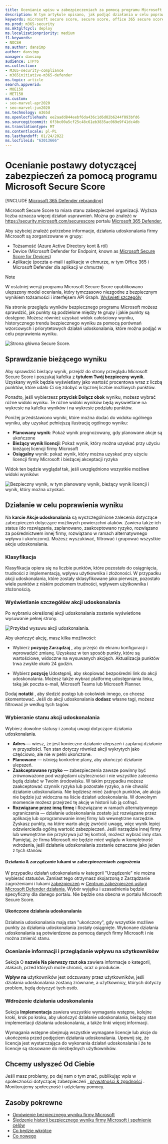 ```yaml
---
title: Ocenianie wpisu w zabezpieczeniach za pomocą programu Microsoft Secure Score
description: W tym artykule opisano, jak podjąć działania w celu poprawienia wyniku bezpiecznego wyniku firmy Microsoft w Microsoft 365 Defender sieci Microsoft 365 Defender sieci.
keywords: microsoft secure score, secure score, office 365 secure score, microsoft security score, Microsoft 365 Defender portal, improvement actions
ms.prod: m365-security
ms.mktglfcycl: deploy
ms.localizationpriority: medium
f1.keywords:
- NOCSH
ms.author: dansimp
author: dansimp
manager: dansimp
audience: ITPro
ms.collection:
- M365-security-compliance
- m365initiative-m365-defender
ms.topic: article
search.appverid:
- MOE150
- MET150
ms.custom:
- seo-marvel-apr2020
- seo-marvel-jun2020
ms.technology: m365d
ms.openlocfilehash: ee2aadd844eebf6da436c1d6d02b6244f093bfd6
ms.sourcegitcommit: 6f3bc00a5cf25c48c61eb3835ac069e9f41dc4db
ms.translationtype: MT
ms.contentlocale: pl-PL
ms.lasthandoff: 01/24/2022
ms.locfileid: "63013666"
---
```

# <a name="assess-your-security-posture-with-microsoft-secure-score"></a>Ocenianie postawy dotyczącej zabezpieczeń za pomocą programu Microsoft Secure Score

[!INCLUDE [Microsoft 365 Defender rebranding](../includes/microsoft-defender.md)]

Microsoft Secure Score to miara stanu zabezpieczeń organizacji. Wyższa liczba oznacza więcej działań usprawnień. Można go znaleźć w https://security.microsoft.com/securescore portalu [Microsoft 365 Defender.](microsoft-365-defender.md)

Aby szybciej znaleźć potrzebne informacje, działania udoskonalania firmy Microsoft są zorganizowane w grupy:

- Tożsamość (Azure Active Directory kont & ról)
- Device (Microsoft Defender for Endpoint, known as [Microsoft Secure Score for Devices](/windows/security/threat-protection/microsoft-defender-atp/tvm-microsoft-secure-score-devices))
- Aplikacje (poczta e-mail i aplikacje w chmurze, w tym Office 365 i Microsoft Defender dla aplikacji w chmurze)

>[!NOTE]
>W ostatniej wersji programu Microsoft Secure Score opublikowano ulepszony model oceniania, który tymczasowo niezgodne z bezpiecznym wynikiem tożsamości i interfejsem API Graph. [Wyświetl szczegóły](microsoft-secure-score-whats-new.md)

Na stronie przeglądu wyników bezpiecznego programu Microsoft możesz sprawdzić, jak punkty są podzielone między te grupy i jakie punkty są dostępne. Możesz również uzyskać widok całościowy wyniku, historycznego trendu bezpiecznego wyniku za pomocą porównań wzorcowych i priorytetowych działań udoskonalania, które można podjąć w celu poprawienia wyniku.

![Strona główna Secure Score.](../../media/secure-score/secure-score-home-page.png)

## <a name="check-your-current-score"></a>Sprawdzanie bieżącego wyniku

Aby sprawdzić bieżący wynik, przejdź do strony przeglądu Microsoft Secure Score i poszukaj kafelka z **tytułem Twój bezpieczny wynik**. Uzyskany wynik będzie wyświetlany jako wartość procentowa wraz z liczbą punktów, które udało Ci się zdobyć w łącznej liczbie możliwych punktów.

Ponadto, jeśli wybierzesz **przycisk Dołącz obok** wyniku, możesz wybrać różne widoki wyniku. Te różne widoki wyników będą wyświetlane na wykresie na kafelku wyników i na wykresie podziału punktów.

Poniżej przedstawiono wyniki, które można dodać do widoku ogólnego wyniku, aby uzyskać pełniejszą ilustrację ogólnego wyniku:

- **Planowany wynik**: Pokaż wynik prognozowany, gdy planowane akcje są ukończone
- **Bieżący wynik licencji**: Pokaż wynik, który można uzyskać przy użyciu bieżącej licencji firmy Microsoft
- **Osiągalny** wynik: pokaż wynik, który można uzyskać przy użyciu licencji firmy Microsoft i bieżącej akceptacji ryzyka

Widok ten będzie wyglądał tak, jeśli uwzględniono wszystkie możliwe widoki wyników:

![Bezpieczny wynik, w tym planowany wynik, bieżący wynik licencji i wynik, który można uzyskać.](../../media/secure-score/secure-score-achievable.png)

## <a name="take-action-to-improve-your-score"></a>Działanie w celu poprawienia wyniku

Na **karcie Akcje udoskonalania** są wyszczególnione zalecenia dotyczące zabezpieczeń dotyczące możliwych powierzchni ataków. Zawiera także ich status (do rozwiązania, zaplanowano, zaakceptowano ryzyko, rozwiązano za pośrednictwem innej firmy, rozwiązano w ramach alternatywnego wpływu i ukończono). Możesz wyszukiwać, filtrować i grupować wszystkie akcje udoskonalania.  

### <a name="ranking"></a>Klasyfikacja

Klasyfikacja opiera się na liczbie punktów, które pozostało do osiągnięcia, trudności z implementacją, wpływu użytkownika i złożoności. W przypadku akcji udoskonalania, które zostały sklasyfikowane jako pierwsze, pozostało wiele punktów z niskim poziomem trudności, wpływem użytkownika i złożonością.

### <a name="view-improvement-action-details"></a>Wyświetlanie szczegółów akcji udoskonalania

Po wybraniu określonej akcji udoskonalania zostanie wyświetlone wysuwanie pełnej strony.  

![Przykład wysuwu akcji udoskonalania.](../../media/secure-score/secure-score-improvement-action-details.png)

Aby ukończyć akcję, masz kilka możliwości:

- Wybierz **pozycję Zarządzaj** , aby przejść do ekranu konfiguracji i wprowadzić zmianę. Uzyskasz w ten sposób punkty, które są wartościowe, widoczne na wysuwanych akcjęch. Aktualizacja punktów trwa zwykle około 24 godzin.

- Wybierz **pozycję** Udostępnij, aby skopiować bezpośredni link do akcji udoskonalania. Możesz także wybrać platformę udostępniania linku, taką jak poczta e-mail, Microsoft Teams lub Microsoft Planner.

Dodaj **notatki** , aby śledzić postęp lub cokolwiek innego, co chcesz skomentować. Jeśli do akcji udoskonalania **dodasz** własne tagi, możesz filtrować je według tych tagów.

### <a name="choose-an-improvement-action-status"></a>Wybieranie stanu akcji udoskonalania

Wybierz dowolne statusy i zanotuj uwagi dotyczące działania udoskonalania.

- **Adres —** wiesz, że jest konieczne działanie ulepszeń i zaplanuj działanie w przyszłości. Ten stan dotyczy również akcji wykrytych jako częściowo, ale nie w pełni ukończone.
- **Planowane** — istnieją konkretne plany, aby ukończyć działanie ulepszeń.
- **Zaakceptowane ryzyko** — zabezpieczenia zawsze powinny być zrównoważone pod względami użyteczności i nie wszystkie zalecenia będą działać w Twoim środowisku. W takim przypadku możesz zaakceptować czynnik ryzyka lub pozostałe ryzyko, a nie chwalić działanie udoskonalania. Nie będziesz mieć żadnych punktów, ale akcja nie będzie już widoczna na liście działań udoskonalania. W dowolnym momencie możesz przejrzeć tę akcję w historii lub ją cofnąć.
- **Rozwiązane przez inną firmę** i Rozwiązane w ramach alternatywnego ograniczenia — działanie udoskonalania zostało już rozwiązane przez aplikację lub oprogramowanie innej firmy lub wewnętrzne narzędzie. Zyskasz punkty, na które warto akcję zwrócić uwagę, więc wynik lepiej odzwierciedla ogólną wartość zabezpieczeń. Jeśli narzędzie innej firmy lub wewnętrzne nie przykrywa już tej kontroli, możesz wybrać inny stan. Pamiętaj, że firma Microsoft nie będzie mieć wglądu w kompletność wdrożenia, jeśli działanie udoskonalania zostanie oznaczone jako jeden z tych stanów.

#### <a name="threat--vulnerability-management-improvement-actions"></a>Działania & zarządzanie lukami w zabezpieczeniach zagrożenia

W przypadku działań udoskonalania w kategorii "Urządzenie" nie można wybierać statusów. Zamiast tego otrzymasz skojarzoną z Zarządzanie zagrożeniami i lukami [zabezpieczeń](/windows/security/threat-protection/microsoft-defender-atp/tvm-security-recommendation) w [Centrum zabezpieczeń usługi Microsoft Defender działania.](/windows/security/threat-protection/microsoft-defender-atp/use) Wybór wyjątku i uzasadnienia będzie specyficzny dla danego portalu. Nie będzie ona obecna w portalu Microsoft Secure Score.

#### <a name="completed-improvement-actions"></a>Ukończone działania udoskonalania

Działania udoskonalania mają stan "ukończony", gdy wszystkie możliwe punkty za działania udoskonalania zostały osiągnięte. Wykonane działania udoskonalania są potwierdzone za pomocą danych firmy Microsoft i nie można zmienić stanu.

### <a name="assess-information-and-review-user-impact"></a>Ocenianie informacji i przeglądanie wpływu na użytkowników

Sekcja O **nazwie Na pierwszy rzut oka** zawiera informacje o kategorii, atakach, przed których może chronić, oraz o produkcie.

**Wpływ na** użytkowników jest odczuwany przez użytkowników, jeśli działania udoskonalania zostaną zrównane, a użytkownicy, których dotyczy problem, będą dotyczyć tych osób.

### <a name="implement-the-improvement-action"></a>Wdrożenie działania udoskonalania

Sekcja **Implementacja** zawiera wszystkie wymagania wstępne, kolejne kroki, krok po kroku, aby ukończyć działanie udoskonalania, bieżący stan implementacji działania udoskonalania, a także linki więcej informacji.

Wymagania wstępne obejmują wszystkie wymagane licencje lub akcje do ukończenia przed podjęciem działania udoskonalania. Upewnij się, że licencja jest wystarczająca do wykonania działań udoskonalania i że te licencje są stosowane do niezbędnych użytkowników.  

## <a name="we-want-to-hear-from-you"></a>Chcemy usłyszeć Od Ciebie

Jeśli masz problemy, po daj nam o tym znać, publikując wpis w społeczności dotyczącej zabezpieczeń [, prywatności & zgodności](https://techcommunity.microsoft.com/t5/Security-Privacy-Compliance/bd-p/security_privacy) . Monitorujemy społeczność i udzielamy pomocy.

## <a name="related-resources"></a>Zasoby pokrewne

- [Omówienie bezpiecznego wyniku firmy Microsoft](microsoft-secure-score.md)
- [Śledzenie historii bezpiecznego wyniku firmy Microsoft i spełnienie celów](microsoft-secure-score-history-metrics-trends.md)
- [Co będzie wkrótce](microsoft-secure-score-whats-coming.md)
- [Co nowego](microsoft-secure-score-whats-new.md)
